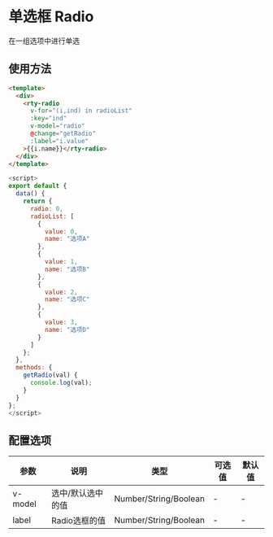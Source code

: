 # 单选框 Radio
在一组选项中进行单选

## 使用方法
``` html
<template>
  <div>
    <rty-radio
      v-for="(i,ind) in radioList"
      :key="ind"
      v-model="radio"
      @change="getRadio"
      :label="i.value"
    >{{i.name}}</rty-radio>
  </div>
</template>
```
``` js
<script>
export default {
  data() {
    return {
      radio: 0,
      radioList: [
        {
          value: 0,
          name: "选项A"
        },
        {
          value: 1,
          name: "选项B"
        },
        {
          value: 2,
          name: "选项C"
        },
        {
          value: 3,
          name: "选项D"
        }
      ]
    };
  },
  methods: {
    getRadio(val) {
      console.log(val);
    }
  }
};
</script>
```

## 配置选项
| 参数 | 说明 | 类型 | 可选值 | 默认值 |
|-|-|-|-|-|
| v-model | 选中/默认选中的值 | Number/String/Boolean | - | - |
| label | Radio选框的值 | Number/String/Boolean | - | - |